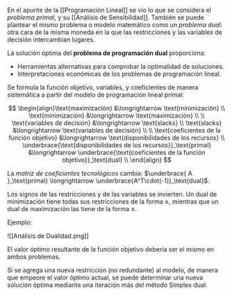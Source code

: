 En el apunte de la [[Programación Lineal]] se vio lo que se considera el _problema primal_, y su [[Análisis de Sensibilidad]]. También se puede plantear el mismo problema o modelo matemático como un _problema dual_: otra cara de la misma moneda en la que las restricciones y las variables de decisión intercambian lugares.

La solución óptima del **problema de programación dual** proporciona:

- Herramientas alternativas para comprobar la optimalidad de soluciones.
- Interpretaciones económicas de los problemas de programación lineal.

Se formula la función objetivo, variables, y coeficientes de manera sistemática a partir del modelo de programación lineal primal:

$$
\begin{align}\text{maximización} &\longrightarrow \text{minimización} \\
\text{minimización} &\longrightarrow \text{maximización} \\
\\
\text{variables de decisión} &\longrightarrow \text{slacks} \\
\text{slacks} &\longrightarrow \text{variables de decisión} \\
\\
\text{coeficientes de la función objetivo} &\longrightarrow \text{disponibilidades de los recursos} \\
\underbrace{\text{disponibilidades de los recursos}}_\text{primal} &\longrightarrow \underbrace{\text{coeficientes de la función objetivo}}_\text{dual} \\
\end{align}
$$

La _matriz de coeficientes tecnológicos_ cambia: $\underbrace{ A }_\text{primal} \longrightarrow \underbrace{A^T\cdot(-1)}_\text{dual}$.

Los signos de las restricciones y de las variables se invierten. Un dual de minimización tiene todas sus restricciones de la forma $\ge$, mientras que un dual de maximización las tiene de la forma $\le$.

Ejemplo:

![[Análisis de Dualidad.png]]

El valor óptimo resultante de la función objetivo debería ser el mismo en ambos problemas.

Si se agrega una nueva restricción (no redundante) al modelo, de manera que empeore el valor óptimo actual, se puede determinar una nueva solución óptima mediante una iteración más del método Simplex dual.
